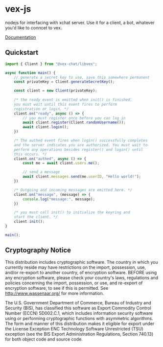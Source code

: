 # vex-js

nodejs for interfacing with xchat server. Use it for a client, a bot, whatever you'd like to conncet to vex.

<a href="https://vex-chat.github.io/libvex-js/">Documentation</a>

## Quickstart

```ts
import { Client } from "@vex-chat/libvex";

async function main() {
    // generate a secret key to use, save this somewhere permanent
    const privateKey = Client.generateSecretKey();

    const client = new Client(privateKey);
    
    /* the ready event is emitted when init() is finished.
    you must wait until this event fires to perform 
    registration or login. */
    client.on("ready", async () => {
        // you must register once before you can log in
        await client.register(Client.randomUsername());
        await client.login();
    })

    /* The authed event fires when login() successfully completes
    and the server indicates you are authorized. You must wait to
    perform any operations besides register() and login() until
    this occurs. */
    client.on("authed", async () => {
        const me = await client.users.me();

        // send a message
        await client.messages.send(me.userID, "Hello world!");
    })

    /* Outgoing and incoming messages are emitted here. */
    client.on("message", (message) => {
        console.log("message:", message);
    })

    /* you must call init() to initialize the keyring and 
    start the client. */
    client.init();
}

main();

```

## Cryptography Notice

This distribution includes cryptographic software. The country in which you currently reside may have restrictions on the import, possession, use, and/or re-export to another country, of encryption software.
BEFORE using any encryption software, please check your country's laws, regulations and policies concerning the import, possession, or use, and re-export of encryption software, to see if this is permitted.
See <http://www.wassenaar.org/> for more information.

The U.S. Government Department of Commerce, Bureau of Industry and Security (BIS), has classified this software as Export Commodity Control Number (ECCN) 5D002.C.1, which includes information security software using or performing cryptographic functions with asymmetric algorithms.
The form and manner of this distribution makes it eligible for export under the License Exception ENC Technology Software Unrestricted (TSU) exception (see the BIS Export Administration Regulations, Section 740.13) for both object code and source code.
